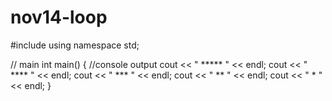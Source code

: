 # nov14-loop

#include <iostream>
using namespace std;

// main
int main()
{
	//console output
	cout << " ***** " << endl;
	cout << " **** " << endl;
	cout << " *** " << endl;
	cout << " ** " << endl;
	cout << " * " << endl;
}
